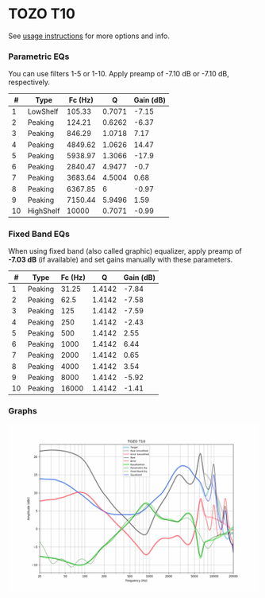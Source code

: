 # TOZO T10
See [usage instructions](https://github.com/jaakkopasanen/AutoEq#usage) for more options and info.

### Parametric EQs
You can use filters 1-5 or 1-10. Apply preamp of -7.10 dB or -7.10 dB, respectively.

|   # | Type      |   Fc (Hz) |      Q |   Gain (dB) |
|-----|-----------|-----------|--------|-------------|
|   1 | LowShelf  |    105.33 | 0.7071 |       -7.15 |
|   2 | Peaking   |    124.21 | 0.6262 |       -6.37 |
|   3 | Peaking   |    846.29 | 1.0718 |        7.17 |
|   4 | Peaking   |   4849.62 | 1.0626 |       14.47 |
|   5 | Peaking   |   5938.97 | 1.3066 |      -17.9  |
|   6 | Peaking   |   2840.47 | 4.9477 |       -0.7  |
|   7 | Peaking   |   3683.64 | 4.5004 |        0.68 |
|   8 | Peaking   |   6367.85 | 6      |       -0.97 |
|   9 | Peaking   |   7150.44 | 5.9496 |        1.59 |
|  10 | HighShelf |  10000    | 0.7071 |       -0.99 |

### Fixed Band EQs
When using fixed band (also called graphic) equalizer, apply preamp of **-7.03 dB** (if available) and set gains manually with these parameters.

|   # | Type    |   Fc (Hz) |      Q |   Gain (dB) |
|-----|---------|-----------|--------|-------------|
|   1 | Peaking |     31.25 | 1.4142 |       -7.84 |
|   2 | Peaking |     62.5  | 1.4142 |       -7.58 |
|   3 | Peaking |    125    | 1.4142 |       -7.59 |
|   4 | Peaking |    250    | 1.4142 |       -2.43 |
|   5 | Peaking |    500    | 1.4142 |        2.55 |
|   6 | Peaking |   1000    | 1.4142 |        6.44 |
|   7 | Peaking |   2000    | 1.4142 |        0.65 |
|   8 | Peaking |   4000    | 1.4142 |        3.54 |
|   9 | Peaking |   8000    | 1.4142 |       -5.92 |
|  10 | Peaking |  16000    | 1.4142 |       -1.41 |

### Graphs
![](./TOZO%20T10.png)
